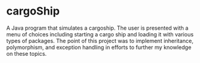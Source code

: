 # cargoShip
 A Java program that simulates a cargoship. The user is presented with a menu of choices including starting a cargo ship and loading it with various types of packages. The point of this project was to implement inheritance, polymorphism, and exception handling in efforts to further my knowledge on these topics.
